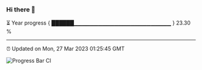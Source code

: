 ### Hi there 👋

⏳ Year progress { ██████▁▁▁▁▁▁▁▁▁▁▁▁▁▁▁▁▁▁▁▁▁▁▁▁ } 23.30 %

---

⏰ Updated on Mon, 27 Mar 2023 01:25:45 GMT

![Progress Bar CI](https://github.com/ZhaoGui/ZhaoGui/workflows/Progress%20Bar%20CI/badge.svg)
